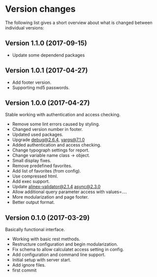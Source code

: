 Version changes
=================================================

The following list gives a short overview about what is changed between
individual versions:

Version 1.1.0 (2017-09-15)
-------------------------------------------------
- Update some dependend packages

Version 1.0.1 (2017-04-27)
-------------------------------------------------
- Add footer version.
- Supporting md5 passwords.

Version 1.0.0 (2017-04-27)
-------------------------------------------------
Stable working with authentication and access checking.

- Remove some lint errors caused by styling.
- Changed version number in footer.
- Updated used packages.
- Upgrade debug@2.6.4, yargs@7.1.0
- Added authentication and access checking.
- Change typograph settings for report.
- Change variable name class -> object.
- Small display fixes.
- Remove predefined favorites.
- Add list of favorites (from config).
- Use compressed html.
- Add exec support.
- Update alinex-validator@2.1.4 async@2.3.0
- Allow additional query parameter access with values=....
- More modularization and page footer.
- Better output format.

Version 0.1.0 (2017-03-29)
-------------------------------------------------
Basically functional interface.

- Working with basic rest methods.
- Restructure configuration and begin modularization.
- Fix schema to allow calculatet access setting in config.
- Add configuration and command line support.
- Initial setup with server start.
- Add ignore files.
- first commit
